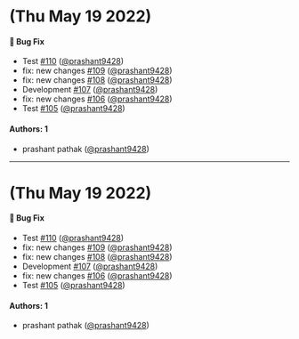 # (Thu May 19 2022)

#### 🐛 Bug Fix

- Test [#110](https://github.com/prashant9428/LENRA_PACKAGE/pull/110) ([@prashant9428](https://github.com/prashant9428))
- fix: new changes [#109](https://github.com/prashant9428/LENRA_PACKAGE/pull/109) ([@prashant9428](https://github.com/prashant9428))
- fix: new changes [#108](https://github.com/prashant9428/LENRA_PACKAGE/pull/108) ([@prashant9428](https://github.com/prashant9428))
- Development [#107](https://github.com/prashant9428/LENRA_PACKAGE/pull/107) ([@prashant9428](https://github.com/prashant9428))
- fix: new changes [#106](https://github.com/prashant9428/LENRA_PACKAGE/pull/106) ([@prashant9428](https://github.com/prashant9428))
- Test [#105](https://github.com/prashant9428/LENRA_PACKAGE/pull/105) ([@prashant9428](https://github.com/prashant9428))

#### Authors: 1

- prashant pathak ([@prashant9428](https://github.com/prashant9428))

---

# (Thu May 19 2022)

#### 🐛 Bug Fix

- Test [#110](https://github.com/prashant9428/LENRA_PACKAGE/pull/110) ([@prashant9428](https://github.com/prashant9428))
- fix: new changes [#109](https://github.com/prashant9428/LENRA_PACKAGE/pull/109) ([@prashant9428](https://github.com/prashant9428))
- fix: new changes [#108](https://github.com/prashant9428/LENRA_PACKAGE/pull/108) ([@prashant9428](https://github.com/prashant9428))
- Development [#107](https://github.com/prashant9428/LENRA_PACKAGE/pull/107) ([@prashant9428](https://github.com/prashant9428))
- fix: new changes [#106](https://github.com/prashant9428/LENRA_PACKAGE/pull/106) ([@prashant9428](https://github.com/prashant9428))
- Test [#105](https://github.com/prashant9428/LENRA_PACKAGE/pull/105) ([@prashant9428](https://github.com/prashant9428))

#### Authors: 1

- prashant pathak ([@prashant9428](https://github.com/prashant9428))
